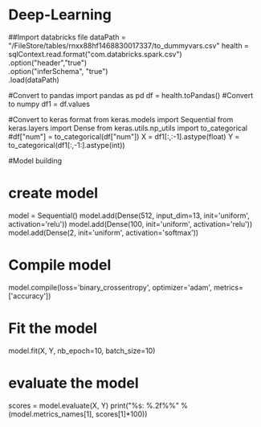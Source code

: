 # Deep-Learning

##Import databricks file
dataPath = "/FileStore/tables/rnxx88hf1468830017337/to_dummyvars.csv"
health = sqlContext.read.format("com.databricks.spark.csv")\
  .option("header","true")\
  .option("inferSchema", "true")\
  .load(dataPath)
  

#Convert to pandas
import pandas as pd
df = health.toPandas()
#Convert to numpy
df1 = df.values


#Convert to keras format
from keras.models import Sequential
from keras.layers import Dense
from keras.utils.np_utils import to_categorical
#df["num"] = to_categorical(df["num"])
X = df1[:,:-1].astype(float)
Y = to_categorical(df1[:,-1:].astype(int))



#Model building
# create model
model = Sequential()
model.add(Dense(512, input_dim=13, init='uniform', activation='relu'))
model.add(Dense(100, init='uniform', activation='relu'))
model.add(Dense(2, init='uniform', activation='softmax'))
# Compile model
model.compile(loss='binary_crossentropy', optimizer='adam', metrics=['accuracy'])


# Fit the model
model.fit(X, Y, nb_epoch=10, batch_size=10)

# evaluate the model
scores = model.evaluate(X, Y)
print("%s: %.2f%%" % (model.metrics_names[1], scores[1]*100))
